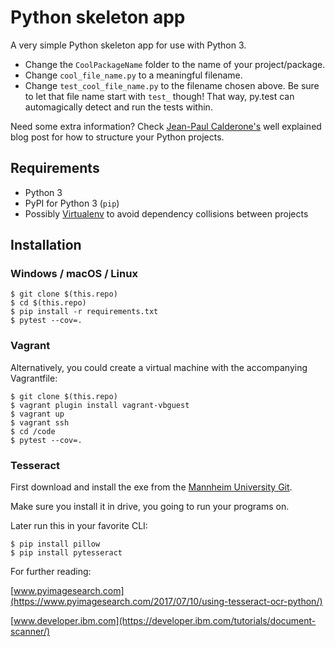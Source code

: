 # Python skeleton app

A very simple Python skeleton app for use with Python 3.

- Change the `CoolPackageName` folder to the name of your project/package.
- Change `cool_file_name.py` to a meaningful filename.
- Change `test_cool_file_name.py` to the filename chosen above. Be sure to let that file name start with `test_` though! That way, py.test can automagically detect and run the tests within.

Need some extra information? Check [Jean-Paul Calderone's](http://as.ynchrono.us/2007/12/filesystem-structure-of-python-project_21.html) well explained blog post for how to structure your Python projects.

## Requirements

- Python 3
- PyPI for Python 3 (`pip`)
- Possibly [Virtualenv](https://virtualenv.pypa.io/en/stable/userguide/) to avoid dependency collisions between projects

## Installation

### Windows / macOS / Linux

```shell
$ git clone $(this.repo)
$ cd $(this.repo)
$ pip install -r requirements.txt
$ pytest --cov=.
```

### Vagrant

Alternatively, you could create a virtual machine with the accompanying Vagrantfile:

```shell
$ git clone $(this.repo)
$ vagrant plugin install vagrant-vbguest
$ vagrant up
$ vagrant ssh
$ cd /code
$ pytest --cov=.
```

### Tesseract

First download and install the exe from the [Mannheim University Git](https://github.com/UB-Mannheim/tesseract/wiki).


Make sure you install it in drive, you going to run your programs on.

Later run this in your favorite CLI:

```
$ pip install pillow
$ pip install pytesseract
```



For further reading:


[www.pyimagesearch.com](https://www.pyimagesearch.com/2017/07/10/using-tesseract-ocr-python/)

[www.developer.ibm.com](https://developer.ibm.com/tutorials/document-scanner/)

